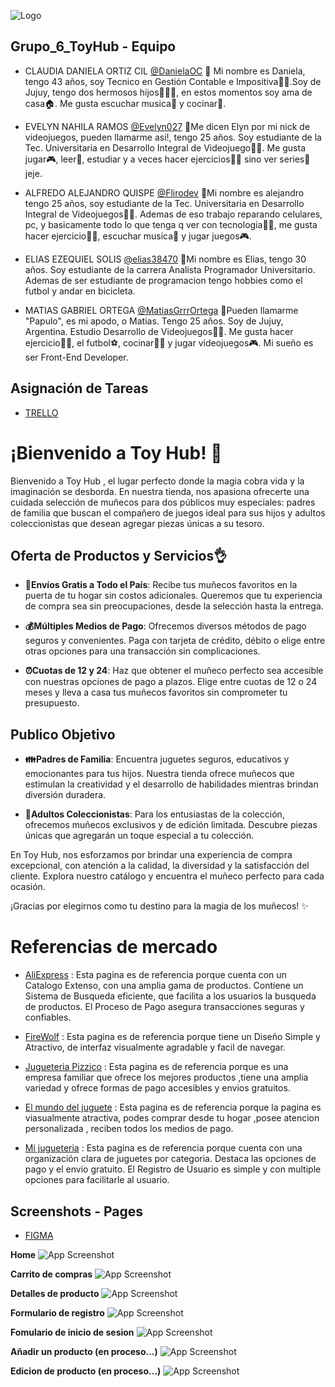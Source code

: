 
![Logo](./Wireframe-G6/logo_toyhub.jpg)


## Grupo_6_ToyHub - Equipo

- CLAUDIA DANIELA ORTIZ CIL [@DanielaOC](https://github.com/DanielaOC)
🌟 Mi nombre es Daniela, tengo 43 años, soy Tecnico en Gestión Contable e Impositiva👩‍💼.Soy de Jujuy, tengo dos hermosos hijos👩‍👦‍👦, en estos momentos soy ama de casa🏠. Me gusta escuchar musica🎵 y cocinar🍳.

- EVELYN NAHILA RAMOS [@Evelyn027](https://github.com/Evelyn027)
🌟Me dicen Elyn por mi nick de videojuegos, pueden llamarme asi!, tengo 25 años. Soy estudiante de la Tec. Universitaria en Desarrollo Integral de Videojuego👩‍🎓. Me gusta jugar🎮, leer📕, estudiar y a veces hacer ejercicios🏋️‍♀️ sino ver series🎦 jeje.

- ALFREDO ALEJANDRO QUISPE [@Flirodev](https://github.com/Flirodev)
🌟Mi nombre es alejandro tengo 25 años, soy estudiante de la Tec. Universitaria en Desarrollo Integral de Videojuegos👨‍🎓. Ademas de eso trabajo reparando celulares, pc, y basicamente todo lo que tenga q ver con tecnologia👨‍💻, me gusta hacer ejercicio🏃‍♂️, escuchar musica🎵 y jugar juegos🎮.

- ELIAS EZEQUIEL SOLIS [@elias38470](https://github.com/elias38470)
🌟Mi nombre es Elias, tengo 30 años. Soy estudiante de la carrera Analista Programador Universitario. Ademas de ser estudiante de programacion tengo hobbies como el futbol y andar en bicicleta. 

- MATIAS GABRIEL ORTEGA [@MatiasGrrrOrtega](https://github.com/MatiasGrrrOrtega)
🌟Pueden llamarme "Papulo", es mi apodo, o Matias. Tengo 25 años. Soy de Jujuy, Argentina. Estudio Desarrollo de Videojuegos👨‍🎓. Me gusta hacer ejercicio🏃‍♂️, el futbol⚽, cocinar👨‍🍳 y jugar videojuegos🎮. Mi sueño es ser Front-End Developer.


## Asignación de Tareas
- [TRELLO](https://trello.com/b/cHFWaSec/toyhub)

# ¡Bienvenido a Toy Hub! 🧸

Bienvenido a Toy Hub , el lugar perfecto donde la magia cobra vida y la imaginación se desborda. En nuestra tienda, nos apasiona ofrecerte una cuidada selección de muñecos para dos públicos muy especiales: padres de familia que buscan el compañero de juegos ideal para sus hijos y adultos coleccionistas que desean agregar piezas únicas a su tesoro.

## Oferta de Productos y Servicios👌

- **🚚Envíos Gratis a Todo el País**: Recibe tus muñecos favoritos en la puerta de tu hogar sin costos adicionales. Queremos que tu experiencia de compra sea sin preocupaciones, desde la selección hasta la entrega.

- **💰Múltiples Medios de Pago**: Ofrecemos diversos métodos de pago seguros y convenientes. Paga con tarjeta de crédito, débito o elige entre otras opciones para una transacción sin complicaciones.

- **⏰Cuotas de 12 y 24**: Haz que obtener el muñeco perfecto sea accesible con nuestras opciones de pago a plazos. Elige entre cuotas de 12 o 24 meses y lleva a casa tus muñecos favoritos sin comprometer tu presupuesto.

## Publico Objetivo

- **👪Padres de Familia**: Encuentra juguetes seguros, educativos y emocionantes para tus hijos. Nuestra tienda ofrece muñecos que estimulan la creatividad y el desarrollo de habilidades mientras brindan diversión duradera.

- **🧑Adultos Coleccionistas**: Para los entusiastas de la colección, ofrecemos muñecos exclusivos y de edición limitada. Descubre piezas únicas que agregarán un toque especial a tu colección.

En Toy Hub, nos esforzamos por brindar una experiencia de compra excepcional, con atención a la calidad, la diversidad y la satisfacción del cliente. Explora nuestro catálogo y encuentra el muñeco perfecto para cada ocasión.

¡Gracias por elegirnos como tu destino para la magia de los muñecos! ✨


# Referencias de mercado

 - [AliExpress](https://es.aliexpress.com/) : Esta pagina es de referencia porque cuenta con un Catalogo Extenso, con una amplia gama de productos. Contiene un Sistema de Busqueda eficiente, que facilita a los usuarios la busqueda de productos. El Proceso de Pago asegura transacciones seguras y confiables.
 
 - [FireWolf](https://www.firewolf.com.ar/) : Esta pagina es de referencia porque tiene un Diseño Simple y Atractivo, de interfaz visualmente agradable y facil de navegar.

 - [Jugueteria Pizzico](https://www.jugueteriapizzico.com/) : Esta pagina es de referencia porque es una empresa familiar que ofrece los mejores productos ,tiene una amplia variedad y ofrece formas de pago accesibles y envios gratuitos.
 
 - [El mundo del juguete](https://www.elmundodeljuguete.com.ar/) : Esta pagina es de referencia porque la pagina es viasualmente atractiva, podes comprar desde tu hogar ,posee atencion personalizada , reciben todos los medios de pago.

 - [Mi jugueteria](https://mijugueteria.ar/s) : Esta pagina es de referencia porque cuenta con una organización clara de juguetes por categoria. Destaca las opciones de pago y el envio gratuito. El Registro de Usuario es simple y con multiple opciones para facilitarle al usuario.


## Screenshots - Pages
- [FIGMA](https://www.figma.com/file/TdAJzFar6fQWVcr6kn8MEp/TOYHUB-GRUPO6-FIGMA?type=design&node-id=0-1&mode=design&t=4OJ04dgP2LyKaIqt-0)

**Home**
![App Screenshot](./Wireframe-G6/1-HOME.png)

**Carrito de compras**
![App Screenshot](./Wireframe-G6/2-CARRITO-DE-COMPRAS.png)

**Detalles de producto**
![App Screenshot](./Wireframe-G6/3-DETALLES-DEL-PRODUCTO.png)

**Formulario de registro**
![App Screenshot](./Wireframe-G6/4-FORMULARIO-DE-REGISTRO.png)

**Fomulario de inicio de sesion**
![App Screenshot](./Wireframe-G6/5-FORMULARIO-DE-INICIO-DE-SESION.png)

**Añadir un producto (en proceso...)**
![App Screenshot](https://via.placeholder.com/468x300?text=App+Screenshot+Here)

**Edicion de producto (en proceso...)**
![App Screenshot](https://via.placeholder.com/468x300?text=App+Screenshot+Here)

